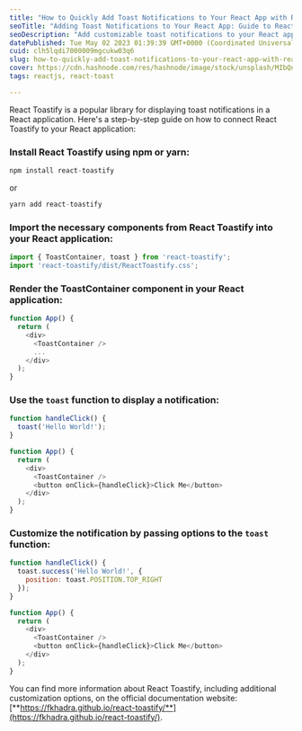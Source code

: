 ```yaml
---
title: "How to Quickly Add Toast Notifications to Your React App with React Toastify?"
seoTitle: "Adding Toast Notifications to Your React App: Guide to React Toastify"
seoDescription: "Add customizable toast notifications to your React app with ease using React Toastify. Improve your user experience today"
datePublished: Tue May 02 2023 01:39:39 GMT+0000 (Coordinated Universal Time)
cuid: clh5lqdi7000009mgcukw03q6
slug: how-to-quickly-add-toast-notifications-to-your-react-app-with-react-toastify
cover: https://cdn.hashnode.com/res/hashnode/image/stock/unsplash/MIbQuo8EWCo/upload/ad3e3de1915ac08f626e83e0e6c085ef.jpeg
tags: reactjs, react-toast

---
```


React Toastify is a popular library for displaying toast notifications in a React application. Here's a step-by-step guide on how to connect React Toastify to your React application:

### Install React Toastify using npm or yarn:

```javascript
npm install react-toastify
```

or

```javascript
yarn add react-toastify
```

### Import the necessary components from React Toastify into your React application:

```javascript
import { ToastContainer, toast } from 'react-toastify';
import 'react-toastify/dist/ReactToastify.css';
```

### Render the ToastContainer component in your React application:

```javascript
function App() {
  return (
    <div>
      <ToastContainer />
      ...
    </div>
  );
}
```

### Use the `toast` function to display a notification:

```javascript
function handleClick() {
  toast('Hello World!');
}

function App() {
  return (
    <div>
      <ToastContainer />
      <button onClick={handleClick}>Click Me</button>
    </div>
  );
}
```

### Customize the notification by passing options to the `toast` function:

```javascript
function handleClick() {
  toast.success('Hello World!', {
    position: toast.POSITION.TOP_RIGHT
  });
}

function App() {
  return (
    <div>
      <ToastContainer />
      <button onClick={handleClick}>Click Me</button>
    </div>
  );
}
```

You can find more information about React Toastify, including additional customization options, on the official documentation website: [**https://fkhadra.github.io/react-toastify/**](https://fkhadra.github.io/react-toastify/).